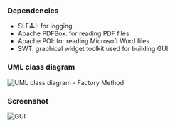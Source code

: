 ### Dependencies
- SLF4J: for logging
- Apache PDFBox: for reading PDF files
- Apache POI: for reading Microsoft Word files
- SWT: graphical widget toolkit used for building GUI

### UML class diagram
![UML class diagram - Factory Method](https://github.com/tramyardg/CVparser/blob/master/img_cvparser_uml_factory_method.jpg)

### Screenshot
![GUI](https://github.com/tramyardg/CVparser/blob/optimization-dp/GUI_1.PNG)
